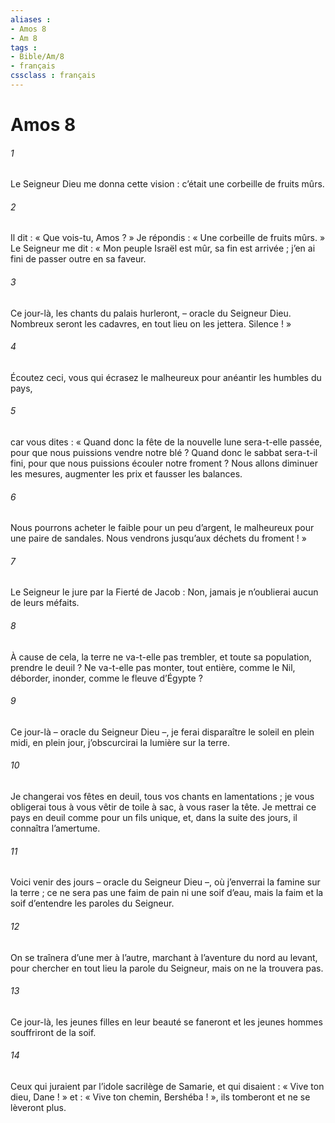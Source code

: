 ```yaml
---
aliases : 
- Amos 8
- Am 8
tags : 
- Bible/Am/8
- français
cssclass : français
---
```


# Amos 8

###### 1
Le Seigneur Dieu me donna cette vision :
c’était une corbeille de fruits mûrs.
###### 2
Il dit : « Que vois-tu, Amos ? »
Je répondis : « Une corbeille de fruits mûrs. »
Le Seigneur me dit :
« Mon peuple Israël est mûr, sa fin est arrivée ;
j’en ai fini de passer outre en sa faveur.
###### 3
Ce jour-là, les chants du palais hurleront,
– oracle du Seigneur Dieu.
Nombreux seront les cadavres,
en tout lieu on les jettera. Silence ! »
###### 4
Écoutez ceci, vous qui écrasez le malheureux
pour anéantir les humbles du pays,
###### 5
car vous dites :
« Quand donc la fête de la nouvelle lune sera-t-elle passée,
pour que nous puissions vendre notre blé ?
Quand donc le sabbat sera-t-il fini,
pour que nous puissions écouler notre froment ?
Nous allons diminuer les mesures,
augmenter les prix et fausser les balances.
###### 6
Nous pourrons acheter le faible pour un peu d’argent,
le malheureux pour une paire de sandales.
Nous vendrons jusqu’aux déchets du froment ! »
###### 7
Le Seigneur le jure par la Fierté de Jacob :
Non, jamais je n’oublierai aucun de leurs méfaits.
###### 8
À cause de cela, la terre ne va-t-elle pas trembler,
et toute sa population, prendre le deuil ?
Ne va-t-elle pas monter, tout entière, comme le Nil,
déborder, inonder, comme le fleuve d’Égypte ?
###### 9
Ce jour-là
– oracle du Seigneur Dieu –,
je ferai disparaître le soleil en plein midi,
en plein jour, j’obscurcirai la lumière sur la terre.
###### 10
Je changerai vos fêtes en deuil,
tous vos chants en lamentations ;
je vous obligerai tous à vous vêtir de toile à sac,
à vous raser la tête.
Je mettrai ce pays en deuil comme pour un fils unique,
et, dans la suite des jours, il connaîtra l’amertume.
###### 11
Voici venir des jours – oracle du Seigneur Dieu –,
où j’enverrai la famine sur la terre ;
ce ne sera pas une faim de pain ni une soif d’eau,
mais la faim et la soif d’entendre les paroles du Seigneur.
###### 12
On se traînera d’une mer à l’autre,
marchant à l’aventure du nord au levant,
pour chercher en tout lieu la parole du Seigneur,
mais on ne la trouvera pas.
###### 13
Ce jour-là, les jeunes filles en leur beauté se faneront
et les jeunes hommes souffriront de la soif.
###### 14
Ceux qui juraient par l’idole sacrilège de Samarie,
et qui disaient : « Vive ton dieu, Dane ! »
et : « Vive ton chemin, Bershéba ! »,
ils tomberont et ne se lèveront plus.
